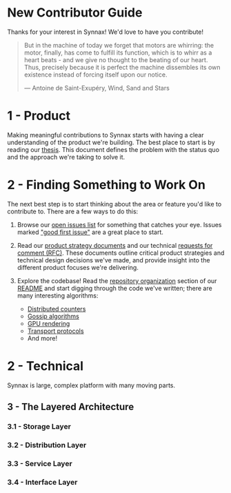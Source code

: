 # New Contributor Guide

Thanks for your interest in Synnax! We'd love to have you contribute!

> But in the machine of today we forget that motors are whirring: the motor, finally,
> has come to fulfill its function, which is to whirr as a heart beats - and we give no
> thought to the beating of our heart. Thus, precisely because it is perfect the machine
> dissembles its own existence instead of forcing itself upon our notice.
>
> ― Antoine de Saint-Exupéry, Wind, Sand and Stars

# 1 - Product

Making meaningful contributions to Synnax starts with having a clear understanding of
the product we're building. The best place to start is by reading our
[thesis](product/thesis.md). This document defines the problem with the status quo and
the approach we're taking to solve it.

# 2 - Finding Something to Work On

The next best step is to start thinking about the area or feature you'd like to
contribute to. There are a few ways to do this:

1. Browse our [open issues list](https://github.com/synnaxlabs/synnax/issues) for
   something that catches your eye. Issues
   marked ["good first issue"](https://github.com/synnaxlabs/synnax/issues?q=is%3Aopen+is%3Aissue+label%3A%22good+first+issue%22)
   are a great place to start.
2. Read our [product strategy documents](product/psd) and our
   technical [requests for comment (RFC)](tech/rfc). These documents outline critical
   product strategies and technical design decisions we've made, and provide insight
   into the different product focuses we're delivering.
3. Explore the codebase! Read
   the [repository organization](../README.md#repository-organization)
   section of our [README](../README.md) and start digging through the code we've
   written; there are many interesting algorithms:

    - [Distributed counters](../aspen/internal/cluster/pledge/pledge.go)
    - [Gossip algorithms](../aspen/internal/kv/gossip.go)
    - [GPU rendering](../pluto/src/core/vis)
    - [Transport protocols](../freighter)
    - And more!

# 2 - Technical

Synnax is large, complex platform with many moving parts.

## 3 - The Layered Architecture

### 3.1 - Storage Layer

### 3.2 - Distribution Layer

### 3.3 - Service Layer

### 3.4 - Interface Layer


